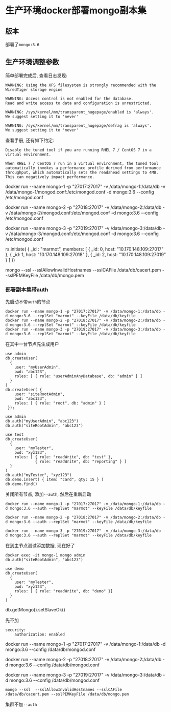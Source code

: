 # 生产环境docker部署mongo副本集

## 版本

部署了`mongo:3.6`

## 生产环境调整参数

简单部署完成后, 查看日志发现:

```
WARNING: Using the XFS filesystem is strongly recommended with the WiredTiger storage engine

WARNING: Access control is not enabled for the database.
Read and write access to data and configuration is unrestricted.

WARNING: /sys/kernel/mm/transparent_hugepage/enabled is 'always'.
We suggest setting it to 'never'

WARNING: /sys/kernel/mm/transparent_hugepage/defrag is 'always'.
We suggest setting it to 'never'
```

查看手册, 还有如下约定:

```
Disable the tuned tool if you are running RHEL 7 / CentOS 7 in a virtual environment.

When RHEL 7 / CentOS 7 run in a virtual environment, the tuned tool automatically invokes a performance profile derived from performance throughput, which automatically sets the readahead settings to 4MB. This can negatively impact performance.
```

docker run --name mongo-1 -p "27017:27017" -v /data/mongo-1:/data/db -v /data/mongo-1/mongod.conf:/etc/mongod.conf -d mongo:3.6 --config /etc/mongod.conf

docker run --name mongo-2 -p "27018:27017" -v /data/mongo-2:/data/db -v /data/mongo-2/mongod.conf:/etc/mongod.conf -d mongo:3.6 --config /etc/mongod.conf

docker run --name mongo-3 -p "27019:27017" -v /data/mongo-3:/data/db -v /data/mongo-3/mongod.conf:/etc/mongod.conf -d mongo:3.6 --config /etc/mongod.conf


rs.initiate( {
   _id : "marmot",
   members: [
      { _id: 0, host: "10.170.148.109:27017" },
      { _id: 1, host: "10.170.148.109:27018" },
      { _id: 2, host: "10.170.148.109:27019" }
   ]
})


mongo --ssl --sslAllowInvalidHostnames --sslCAFile /data/db/cacert.pem --sslPEMKeyFile /data/db/mongo.pem


### 部署副本集带auth

先启动不带`auth`的节点

```
docker run --name mongo-1 -p "27017:27017" -v /data/mongo-1:/data/db -d mongo:3.6 --replSet "marmot" --keyFile /data/db/keyfile
docker run --name mongo-2 -p "27018:27017" -v /data/mongo-2:/data/db -d mongo:3.6 --replSet "marmot" --keyFile /data/db/keyfile
docker run --name mongo-3 -p "27019:27017" -v /data/mongo-3:/data/db -d mongo:3.6 --replSet "marmot" --keyFile /data/db/keyfile
```

在其中一台节点先生成用户

```
use admin
db.createUser(
  {
    user: "myUserAdmin",
    pwd: "abc123",
    roles: [ { role: "userAdminAnyDatabase", db: "admin" } ]
  }
)
db.createUser( {
    user: "siteRootAdmin",
    pwd: "abc123",
    roles: [ { role: "root", db: "admin" } ]
 });

use admin
db.auth("myUserAdmin", "abc123")
db.auth("siteRootAdmin", "abc123")

use test
db.createUser(
  {
    user: "myTester",
    pwd: "xyz123",
    roles: [ { role: "readWrite", db: "test" },
             { role: "readWrite", db: "reporting" } ]
  }
)
db.auth("myTester", "xyz123")
db.demo.insert( { item: "card", qty: 15 } )
db.demo.find()
```

关闭所有节点, 添加`--auth`, 然后在重新启动

```
docker run --name mongo-1 -p "27017:27017" -v /data/mongo-1:/data/db -d mongo:3.6 --auth --replSet "marmot" --keyFile /data/db/keyfile

docker run --name mongo-2 -p "27018:27017" -v /data/mongo-2:/data/db -d mongo:3.6 --auth --replSet "marmot" --keyFile /data/db/keyfile

docker run --name mongo-3 -p "27019:27017" -v /data/mongo-3:/data/db -d mongo:3.6 --auth --replSet "marmot" --keyFile /data/db/keyfile
```

在到主节点测试添加数据, 现在好了

```
docker exec -it mongo-1 mongo admin
db.auth("siteRootAdmin", "abc123")

use demo
db.createUser(
  {
    user: "myTester",
    pwd: "xyz123",
    roles: [ { role: "readWrite", db: "demo" }]
  }
)
```

db.getMongo().setSlaveOk()

先不加

```
security:
    authorization: enabled
```

docker run --name mongo-1 -p "27017:27017" -v /data/mongo-1:/data/db -d mongo:3.6 --config /data/db/mongod.conf

docker run --name mongo-2 -p "27018:27017" -v /data/mongo-2:/data/db -d mongo:3.6 --config /data/db/mongod.conf

docker run --name mongo-3 -p "27019:27017" -v /data/mongo-3:/data/db -d mongo:3.6 --config /data/db/mongod.conf

```
mongo --ssl  --sslAllowInvalidHostnames --sslCAFile /data/db/cacert.pem --sslPEMKeyFile /data/db/mongo.pem
```

集群不加`--auth`